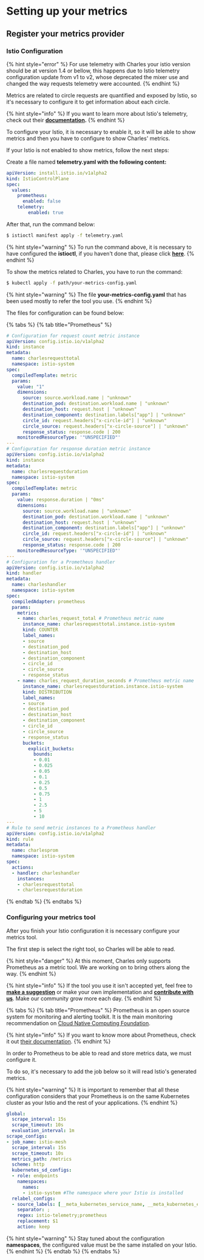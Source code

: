 # Setting up your metrics

## Register your metrics provider

### Istio Configuration

{% hint style="error" %}
For use telemetry with Charles your istio version should be at version 1.4 or bellow, this happens due to Istio telemetry configuration update from v1 to v2, whose deprecated the mixer use and changed the way requests telemetry were accounted.
{% endhint %}

Metrics are related to circle requests are quantified and exposed by Istio, so it's necessary to configure it to get information about each circle.

{% hint style="info" %}
If you want to learn more about Istio's telemetry, check out their [**documentation**](https://istio.io/docs/tasks/observability/metrics/)**.**
{% endhint %}

To configure your Istio, it is necessary to enable it, so it will be able to show metrics and then you have to configure to show Charles' metrics.

If your Istio is not enabled to show metrics, follow the next steps:

Create a file named **telemetry.yaml with the following content:**

```yaml
apiVersion: install.istio.io/v1alpha2
kind: IstioControlPlane
spec:
  values:
    prometheus:
      enabled: false
    telemetry:
        enabled: true
```

After that, run the command below:

```bash
$ istioctl manifest apply -f telemetry.yaml
```

{% hint style="warning" %}
To run the command above, it is necessary to have configured the **istioctl**, if you haven't done that, please click [**here**](https://istio.io/docs/setup/getting-started/#download).
{% endhint %}

To show the metrics related to Charles, you have to run the command:

```bash
$ kubectl apply -f path/your-metrics-config.yaml
```

{% hint style="warning" %}
The file **your-metrics-config.yaml** that has been used mostly to refer the tool you use.
{% endhint %}

The files for configuration can be found below:

{% tabs %}
{% tab title="Prometheus" %}
```yaml
# Configuration for request count metric instance
apiVersion: config.istio.io/v1alpha2
kind: instance
metadata:
  name: charlesrequesttotal
  namespace: istio-system
spec:
  compiledTemplate: metric
  params:
    value: "1"
    dimensions:
      source: source.workload.name | "unknown"
      destination_pod: destination.workload.name | "unknown"
      destination_host: request.host | "unknown"
      destination_component: destination.labels["app"] | "unknown"
      circle_id: request.headers["x-circle-id"] | "unknown"
      circle_source: request.headers["x-circle-source"] | "unknown"
      response_status: response.code | 200
    monitoredResourceType: '"UNSPECIFIED"'
---
# Configuration for response duration metric instance
apiVersion: config.istio.io/v1alpha2
kind: instance
metadata: 
  name: charlesrequestduration
  namespace: istio-system
spec: 
  compiledTemplate: metric
  params: 
    value: response.duration | "0ms"
    dimensions:
      source: source.workload.name | "unknown"
      destination_pod: destination.workload.name | "unknown"
      destination_host: request.host | "unknown"
      destination_component: destination.labels["app"] | "unknown"
      circle_id: request.headers["x-circle-id"] | "unknown"
      circle_source: request.headers["x-circle-source"] | "unknown"
      response_status: response.code | 200
    monitoredResourceType: '"UNSPECIFIED"'
---     
# Configuration for a Prometheus handler
apiVersion: config.istio.io/v1alpha2
kind: handler
metadata:
  name: charleshandler
  namespace: istio-system
spec:
  compiledAdapter: prometheus
  params:  
    metrics:
    - name: charles_request_total # Prometheus metric name
      instance_name: charlesrequesttotal.instance.istio-system
      kind: COUNTER
      label_names:
      - source
      - destination_pod
      - destination_host
      - destination_component
      - circle_id
      - circle_source
      - response_status
    - name: charles_request_duration_seconds # Prometheus metric name
      instance_name: charlesrequestduration.instance.istio-system
      kind: DISTRIBUTION
      label_names:
      - source
      - destination_pod
      - destination_host
      - destination_component
      - circle_id
      - circle_source
      - response_status
      buckets:
        explicit_buckets:
          bounds:
          - 0.01
          - 0.025
          - 0.05
          - 0.1
          - 0.25
          - 0.5
          - 0.75
          - 1
          - 2.5
          - 5
          - 10
---
# Rule to send metric instances to a Prometheus handler
apiVersion: config.istio.io/v1alpha2
kind: rule
metadata:
  name: charlesprom
  namespace: istio-system
spec:
  actions:
  - handler: charleshandler
    instances:
    - charlesrequesttotal
    - charlesrequestduration
```
{% endtab %}
{% endtabs %}

### Configuring your metrics tool

After you finish your Istio configuration it is necessary configure your metrics tool.

The first step is select the right tool, so Charles will be able to read.

{% hint style="danger" %}
At this moment, Charles only supports Prometheus as a metric tool. We are working on to bring others along the way.
{% endhint %}

{% hint style="info" %}
If the tool you use it isn't accepted yet, feel free to [**make a suggestion**](https://github.com/ZupIT/charlescd/issues) or make your own implementation and [**contribute with us**](https://github.com/ZupIT/charlescd/blob/master/CONTRIBUTING.md). Make our community grow more each day.
{% endhint %}

{% tabs %}
{% tab title="Prometheus" %}
Prometheus is an open source system for monitoring and alerting toolkit. It is the main monitoring recommendation on [Cloud Native Computing Foundation](https://cncf.io/).

{% hint style="info" %}
If you want to know more about Prometheus, check it out [their documentation](https://prometheus.io/).
{% endhint %}

In order to Prometheus to be able to read and store metrics data, we must configure it.

To do so, it's necessary to add the job below so it will read Istio's generated metrics.

{% hint style="warning" %}
It is important to remember that all these configuration considers that your Prometheus is on the same Kubernetes cluster as your Istio and the rest of your applications.
{% endhint %}

```yaml
global:
  scrape_interval: 15s
  scrape_timeout: 10s
  evaluation_interval: 1m
scrape_configs:
- job_name: istio-mesh
  scrape_interval: 15s
  scrape_timeout: 10s
  metrics_path: /metrics
  scheme: http
  kubernetes_sd_configs:
  - role: endpoints
    namespaces:
      names:
      - istio-system #The namespace where your Istio is installed
  relabel_configs:
  - source_labels: [__meta_kubernetes_service_name, __meta_kubernetes_endpoint_port_name]
    separator: ;
    regex: istio-telemetry;prometheus
    replacement: $1
    action: keep
```

{% hint style="warning" %}
Stay tuned about the configuration **namespaces**, the configured value must be the same installed on your Istio.
{% endhint %}
{% endtab %}
{% endtabs %}

